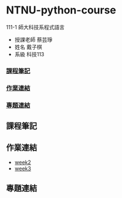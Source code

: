 # NTNU-python-course
111-1 師大科技系程式語言

- 授課老師 蔡芸琤
- 姓名 戴子棋
- 系級 科技113

### [課程筆記](https://github.com/wannaflyhigh/NTNU-PL#%E8%AA%B2%E7%A8%8B%E7%AD%86%E8%A8%98)

### [作業連結](https://github.com/wannaflyhigh/NTNU-PL#%E4%BD%9C%E6%A5%AD%E9%80%A3%E7%B5%90)

### [專題連結](https://github.com/wannaflyhigh/NTNU-PL#%E5%B0%88%E9%A1%8C%E9%80%A3%E7%B5%90)

## 課程筆記

## 作業連結
- [week2](https://github.com/wannaflyhigh/NTNU-PL/blob/main/w2.ipynb)
- [week3](https://github.com/wannaflyhigh/NTNU-PL/blob/main/w3.ipynb)

## 專題連結
